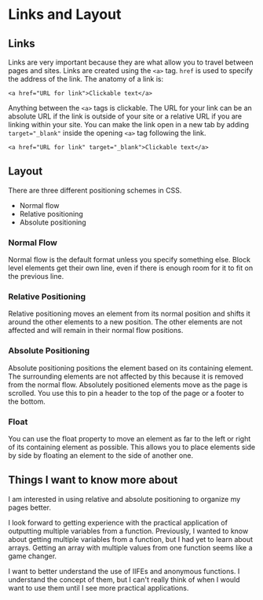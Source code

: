# **Links and Layout**

## **Links**

Links are very important because they are what allow you to travel between pages and sites. Links are created using the `<a>` tag. `href` is used to specify the address of the link. The anatomy of a link is:

`<a href="URL for link">Clickable text</a>`

Anything between the `<a>` tags is clickable. The URL for your link can be an absolute URL if the link is outside of your site or a relative URL if you are linking within your site. You can make the link open in a new tab by adding `target="_blank"` inside the opening `<a>` tag following the link.

`<a href="URL for link" target="_blank">Clickable text</a>`

## **Layout**

There are three different positioning schemes in CSS.

- Normal flow
- Relative positioning
- Absolute positioning

### Normal Flow

Normal flow is the default format unless you specify something else. Block level elements get their own line, even if there is enough room for it to fit on the previous line.

### Relative Positioning

Relative positioning moves an element from its normal position and shifts it around the other elements to a new position. The other elements are not affected and will remain in their normal flow positions.

### Absolute Positioning

Absolute positioning positions the element based on its containing element. The surrounding elements are not affected by this because it is removed from the normal flow. Absolutely positioned elements move as the page is scrolled. You use this to pin a header to the top of the page or a footer to the bottom.

### Float

You can use the float property to move an element as far to the left or right of its containing element as possible. This allows you to place elements side by side by floating an element to the side of another one.

## **Things I want to know more about**

I am interested in using relative and absolute positioning to organize my pages better.

I look forward to getting experience with the practical application of outputting multiple variables from a function. Previously, I wanted to know about getting multiple variables from a function, but I had yet to learn about arrays. Getting an array with multiple values from one function seems like a game changer.

I want to better understand the use of IIFEs and anonymous functions. I understand the concept of them, but I can't really think of when I would want to use them until I see more practical applications.
